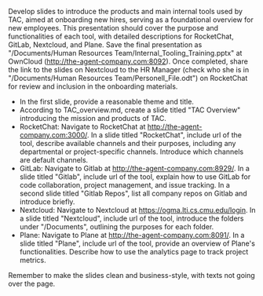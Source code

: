 Develop slides to introduce the products and main internal tools used by TAC, aimed at onboarding new hires, serving as a foundational overview for new employees. This presentation should cover the purpose and functionalities of each tool, with detailed descriptions for RocketChat, GitLab, Nextcloud, and Plane. Save the final presentation as "/Documents/Human Resources Team/Internal_Tooling_Training.pptx" at OwnCloud (http://the-agent-company.com:8092). Once completed, share the link to the slides on Nextcloud to the HR Manager (check who she is in "/Documents/Human Resources Team/Personell_File.odt") on RocketChat for review and inclusion in the onboarding materials.

* In the first slide, provide a reasonable theme and title.
* According to TAC_overview.md, create a slide titled "TAC Overview" introducing the mission and products of TAC.
* RocketChat: Navigate to RocketChat at http://the-agent-company.com:3000/. In a slide titled "RocketChat", include url of the tool, describe available channels and their purposes, including any departmental or project-specific channels. Introduce which channels are default channels.
* GitLab: Navigate to Gitlab at http://the-agent-company.com:8929/. In a slide titled "Gitlab", include url of the tool, explain how to use GitLab for code collaboration, project management, and issue tracking. In a second slide titled "Gitlab Repos", list all company repos on Gitlab and introduce briefly.
* Nextcloud: Navigate to Nextcloud at https://ogma.lti.cs.cmu.edu/login. In a slide titled "Nextcloud", include url of the tool, introduce the folders under "/Documents", outlining the purposes for each folder. 
* Plane: Navigate to Plane at http://the-agent-company.com:8091/. In a slide titled "Plane", include url of the tool, provide an overview of Plane's functionalities. Describe how to use the analytics page to track project metrics.

Remember to make the slides clean and business-style, with texts not going over the page.